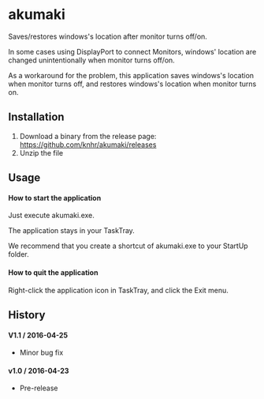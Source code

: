 # akumaki

Saves/restores windows's location after monitor turns off/on.

In some cases using DisplayPort to connect Monitors,
windows' location are changed unintentionally when monitor turns off/on.

As a workaround for the problem, 
this application saves windows's location when monitor turns off,
and restores windows's location when monitor turns on.

## Installation

1. Download a binary from the release page:  https://github.com/knhr/akumaki/releases
2. Unzip the file

## Usage

#### How to start the application

Just execute akumaki.exe.

The application stays in your TaskTray.

We recommend that you create a shortcut of akumaki.exe to your StartUp folder.

#### How to quit the application

Right-click the application icon in TaskTray, and click the Exit menu.

## History

#### V1.1 / 2016-04-25
* Minor bug fix

#### v1.0 / 2016-04-23
* Pre-release
